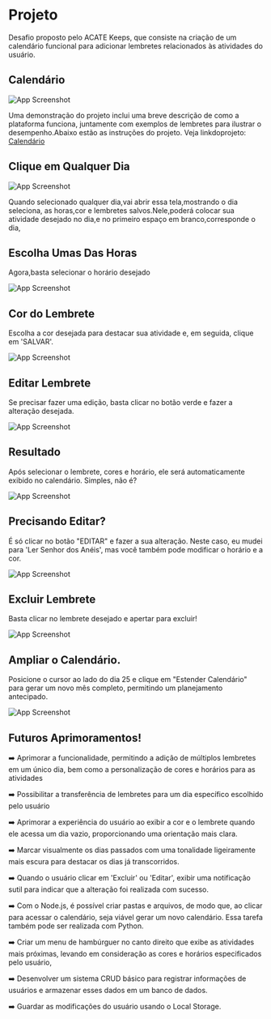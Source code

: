 

# Projeto 

Desafio proposto pelo ACATE Keeps, que consiste na criação de um calendário funcional para adicionar lembretes relacionados às atividades do usuário.

## Calendário

![App Screenshot](https://github.com/ViniciusAndrade02/AprendendoGit/blob/main/img-calendario/Projeto.png?raw=true)


Uma demonstração do projeto inclui uma breve descrição de como a plataforma funciona, juntamente com exemplos de lembretes para ilustrar o desempenho.Abaixo estão as instruções do projeto.
Veja linkdoprojeto: <a href="https://calendario-beige.vercel.app/">Calendário</a>

## Clique em Qualquer Dia

![App Screenshot](https://github.com/ViniciusAndrade02/AprendendoGit/blob/main/img-calendario/inicial.png?raw=true)

Quando selecionado qualquer dia,vai abrir essa tela,mostrando o dia seleciona, as horas,cor e lembretes salvos.Nele,poderá colocar sua atividade desejado no dia,e no primeiro espaço em branco,corresponde o dia,
## Escolha Umas Das Horas

Agora,basta selecionar o horário desejado

![App Screenshot](https://github.com/ViniciusAndrade02/AprendendoGit/blob/main/img-calendario/horas200.png?raw=true)


## Cor do Lembrete

Escolha a cor desejada para destacar sua atividade e, em seguida, clique em 'SALVAR'.

![App Screenshot](https://github.com/ViniciusAndrade02/AprendendoGit/blob/main/img-calendario/cor.png?raw=true)

## Editar Lembrete

Se precisar fazer uma edição, basta clicar no botão verde e fazer a alteração desejada. 

![App Screenshot](https://github.com/ViniciusAndrade02/AprendendoGit/blob/main/img-calendario/editar%20lembrete.png?raw=true)


## Resultado

Após selecionar o lembrete, cores e horário, ele será automaticamente exibido no calendário. Simples, não é?

![App Screenshot](https://github.com/ViniciusAndrade02/AprendendoGit/blob/main/img-calendario/comoficou.png?raw=true)

## Precisando Editar?

É só clicar no botão "EDITAR" e fazer a sua alteração. Neste caso, eu mudei para 'Ler Senhor dos Anéis', mas você também pode modificar o horário e a cor.

![App Screenshot](https://github.com/ViniciusAndrade02/AprendendoGit/blob/main/img-calendario/image%2048.png?raw=true)

## Excluir Lembrete

Basta clicar no lembrete desejado e apertar para excluir!

![App Screenshot](https://github.com/ViniciusAndrade02/AprendendoGit/blob/main/img-calendario/excluir.png?raw=true)

## Ampliar o Calendário.

Posicione o cursor ao lado do dia 25 e clique em "Estender Calendário" para gerar um novo mês completo, permitindo um planejamento antecipado.

![App Screenshot](https://github.com/ViniciusAndrade02/AprendendoGit/blob/main/img-calendario/extender.png?raw=true)


## Futuros Aprimoramentos!

<p>➡️ Aprimorar a funcionalidade, permitindo a adição de múltiplos lembretes em um único dia, bem como a personalização de cores e horários para as atividades</p>
<p>➡️ Possibilitar a transferência de lembretes para um dia específico escolhido pelo usuário</p>
<p>➡️ Aprimorar a experiência do usuário ao exibir a cor e o lembrete quando ele acessa um dia vazio, proporcionando uma orientação mais clara.</p>
<p>➡️ Marcar visualmente os dias passados com uma tonalidade ligeiramente mais escura para destacar os dias já transcorridos.</p>
<p>➡️ Quando o usuário clicar em 'Excluir' ou 'Editar', exibir uma notificação sutil para indicar que a alteração foi realizada com sucesso.</p>
<p>➡️ Com o Node.js, é possível criar pastas e arquivos, de modo que, ao clicar para acessar o calendário, seja viável gerar um novo calendário. Essa tarefa também pode ser realizada com Python.</p>
<p>➡️ Criar um menu de hambúrguer no canto direito que exibe as atividades mais próximas, levando em consideração as cores e horários especificados pelo usuário, </p>
<p>➡️ Desenvolver um sistema CRUD básico para registrar informações de usuários e armazenar esses dados em um banco de dados.</p>
<p>➡️ Guardar as modificações do usuário usando o Local Storage.</p>




